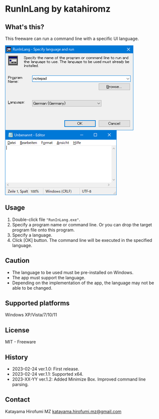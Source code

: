 # RunInLang by katahiromz

## What's this?

This freeware can run a command line with a specific UI language.

<img src="images/screenshot2.png" alt="" align="center" />

<img src="images/notepad2.png" alt="" align="center" />

## Usage

1. Double-click file `"RunInLang.exe"`.
2. Specify a program name or command line. Or you can drop the target program file onto this program.
3. Specify a language.
4. Click [OK] button. The command line will be executed in the specified language.

## Caution

* The language to be used must be pre-installed on Windows.
* The app must support the language.
* Depending on the implementation of the app, the language may not be able to be changed.

## Supported platforms

Windows XP/Vista/7/10/11

## License

MIT - Freeware

## History

- 2023-02-24 ver.1.0: First release.
- 2023-02-24 ver.1.1: Supported x64.
- 2023-XX-YY ver.1.2: Added Minimize Box. Improved command line parsing.

## Contact

Katayama Hirofumi MZ
katayama.hirofumi.mz@gmail.com
